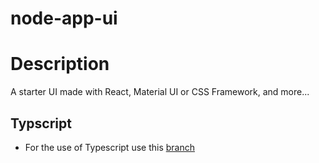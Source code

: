 # node-app-ui

# Description
A starter UI made with React, Material UI or CSS Framework, and more...

## Typscript
- For the use of Typescript use this [branch](https://github.com/rvansant2/node-app-ui/tree/typescript)

